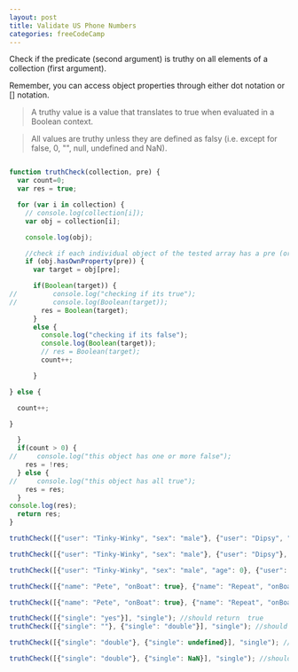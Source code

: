 ```yaml
---
layout: post
title: Validate US Phone Numbers
categories: freeCodeCamp
---
```

Check if the predicate (second argument) is truthy on all elements of a collection (first argument).

Remember, you can access object properties through either dot notation or [] notation.

> A truthy value is a value that translates to true when evaluated in a Boolean context.

> All values are truthy unless they are defined as falsy (i.e. except for false, 0, "", null, undefined and NaN).


```javascript

function truthCheck(collection, pre) {
  var count=0;
  var res = true;

  for (var i in collection) {
    // console.log(collection[i]);
    var obj = collection[i];

    console.log(obj);

    //check if each individual object of the tested array has a pre (or second argument) in place
    if (obj.hasOwnProperty(pre)) {
      var target = obj[pre];

      if(Boolean(target)) {
//         console.log("checking if its true");
//         console.log(Boolean(target));
        res = Boolean(target);
      }
      else {
        console.log("checking if its false");
        console.log(Boolean(target));
        // res = Boolean(target);
        count++;

      }

} else {

  count++;

}

  }
  if(count > 0) {
//     console.log("this object has one or more false");
    res = !res;
  } else {
//     console.log("this object has all true");
    res = res;
  }
console.log(res);
  return res;
}

truthCheck([{"user": "Tinky-Winky", "sex": "male"}, {"user": "Dipsy", "sex": "male"}, {"user": "Laa-Laa", "sex": "female"}, {"user": "Po", "sex": "female"}], "sex"); //should return true.

truthCheck([{"user": "Tinky-Winky", "sex": "male"}, {"user": "Dipsy"}, {"user": "Laa-Laa", "sex": "female"}, {"user": "Po", "sex": "female"}], "sex"); //should return false.

truthCheck([{"user": "Tinky-Winky", "sex": "male", "age": 0}, {"user": "Dipsy", "sex": "male", "age": 3}, {"user": "Laa-Laa", "sex": "female", "age": 5}, {"user": "Po", "sex": "female", "age": 4}], "age"); //should return false.

truthCheck([{"name": "Pete", "onBoat": true}, {"name": "Repeat", "onBoat": true}, {"name": "FastFoward", "onBoat": null}], "onBoat"); //should return false

truthCheck([{"name": "Pete", "onBoat": true}, {"name": "Repeat", "onBoat": true, "alias": "Repete"}, {"name": "FastFoward", "onBoat": true}], "onBoat"); //should return true

truthCheck([{"single": "yes"}], "single"); //should return  true
truthCheck([{"single": ""}, {"single": "double"}], "single"); //should return false

truthCheck([{"single": "double"}, {"single": undefined}], "single"); //should return false

truthCheck([{"single": "double"}, {"single": NaN}], "single"); //should return false


```
